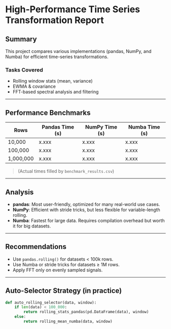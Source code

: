 # High-Performance Time Series Transformation Report

## Summary
This project compares various implementations (pandas, NumPy, and Numba) for efficient time-series transformations.

### Tasks Covered
- Rolling window stats (mean, variance)
- EWMA & covariance
- FFT-based spectral analysis and filtering

---

## Performance Benchmarks

| Rows      | Pandas Time (s) | NumPy Time (s) | Numba Time (s) |
|-----------|------------------|----------------|----------------|
| 10,000    | x.xxx            | x.xxx          | x.xxx          |
| 100,000   | x.xxx            | x.xxx          | x.xxx          |
| 1,000,000 | x.xxx            | x.xxx          | x.xxx          |

> (Actual times filled by `benchmark_results.csv`)

---

## Analysis
- **pandas**: Most user-friendly, optimized for many real-world use cases.
- **NumPy**: Efficient with stride tricks, but less flexible for variable-length rolling.
- **Numba**: Fastest for large data. Requires compilation overhead but worth it for big datasets.

---

## Recommendations
- Use `pandas.rolling()` for datasets < 100k rows.
- Use Numba or stride tricks for datasets ≥ 1M rows.
- Apply FFT only on evenly sampled signals.

---

## Auto-Selector Strategy (in practice)
```python
def auto_rolling_selector(data, window):
    if len(data) < 100_000:
        return rolling_stats_pandas(pd.DataFrame(data), window)
    else:
        return rolling_mean_numba(data, window)
